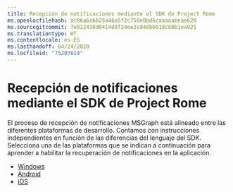 ```yaml
---
title: Recepción de notificaciones mediante el SDK de Project Rome
ms.openlocfilehash: ac86a6abb25a46a5f2c758e0bd6caaaaabeae620
ms.sourcegitcommit: 7e022438d0414d8f24ee2c048bb018c80b1ea921
ms.translationtype: HT
ms.contentlocale: es-ES
ms.lasthandoff: 04/24/2020
ms.locfileid: "75207814"
---
```

# <a name="receiving-notifications-using-the-project-rome-sdk"></a>Recepción de notificaciones mediante el SDK de Project Rome

El proceso de recepción de notificaciones MSGraph está alineado entre las diferentes plataformas de desarrollo. Contamos con instrucciones independientes en función de las diferencias del lenguaje del SDK. Selecciona una de las plataformas que se indican a continuación para aprender a habilitar la recuperación de notificaciones en la aplicación.

* [Windows](how-to-guide-for-windows.md)
* [Android](how-to-guide-for-android.md)
* [iOS](how-to-guide-for-ios.md)